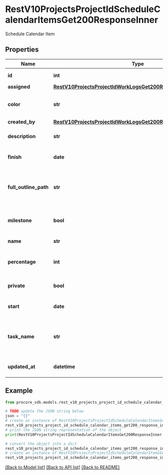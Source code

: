 # RestV10ProjectsProjectIdScheduleCalendarItemsGet200ResponseInner

Schedule Calendar Item

## Properties

Name | Type | Description | Notes
------------ | ------------- | ------------- | -------------
**id** | **int** | Calendar Item ID | [optional] 
**assigned** | [**RestV10ProjectsProjectIdWorkLogsGet200ResponseInnerCreatedBy**](RestV10ProjectsProjectIdWorkLogsGet200ResponseInnerCreatedBy.md) |  | [optional] 
**color** | **str** | Calendar Item color (as a hex triplet) | [optional] 
**created_by** | [**RestV10ProjectsProjectIdWorkLogsGet200ResponseInnerCreatedBy**](RestV10ProjectsProjectIdWorkLogsGet200ResponseInnerCreatedBy.md) |  | [optional] 
**description** | **str** | Calendar Item description | [optional] 
**finish** | **date** | Calendar Item finish date | [optional] 
**full_outline_path** | **str** | ToDo full outline path (corresponds to matching field on Tasks) | [optional] 
**milestone** | **bool** | Calendar Item milestone status | [optional] 
**name** | **str** | Calendar Item name | [optional] 
**percentage** | **int** | Calendar Item completion percentage | [optional] 
**private** | **bool** | Calendar Item private status | [optional] 
**start** | **date** | Calendar Item start date | [optional] 
**task_name** | **str** | Calendar Item name (corresponds to matching field on Tasks) | [optional] 
**updated_at** | **datetime** | Calendar Item last updated at | [optional] 

## Example

```python
from procore_sdk.models.rest_v10_projects_project_id_schedule_calendar_items_get200_response_inner import RestV10ProjectsProjectIdScheduleCalendarItemsGet200ResponseInner

# TODO update the JSON string below
json = "{}"
# create an instance of RestV10ProjectsProjectIdScheduleCalendarItemsGet200ResponseInner from a JSON string
rest_v10_projects_project_id_schedule_calendar_items_get200_response_inner_instance = RestV10ProjectsProjectIdScheduleCalendarItemsGet200ResponseInner.from_json(json)
# print the JSON string representation of the object
print(RestV10ProjectsProjectIdScheduleCalendarItemsGet200ResponseInner.to_json())

# convert the object into a dict
rest_v10_projects_project_id_schedule_calendar_items_get200_response_inner_dict = rest_v10_projects_project_id_schedule_calendar_items_get200_response_inner_instance.to_dict()
# create an instance of RestV10ProjectsProjectIdScheduleCalendarItemsGet200ResponseInner from a dict
rest_v10_projects_project_id_schedule_calendar_items_get200_response_inner_from_dict = RestV10ProjectsProjectIdScheduleCalendarItemsGet200ResponseInner.from_dict(rest_v10_projects_project_id_schedule_calendar_items_get200_response_inner_dict)
```
[[Back to Model list]](../README.md#documentation-for-models) [[Back to API list]](../README.md#documentation-for-api-endpoints) [[Back to README]](../README.md)


